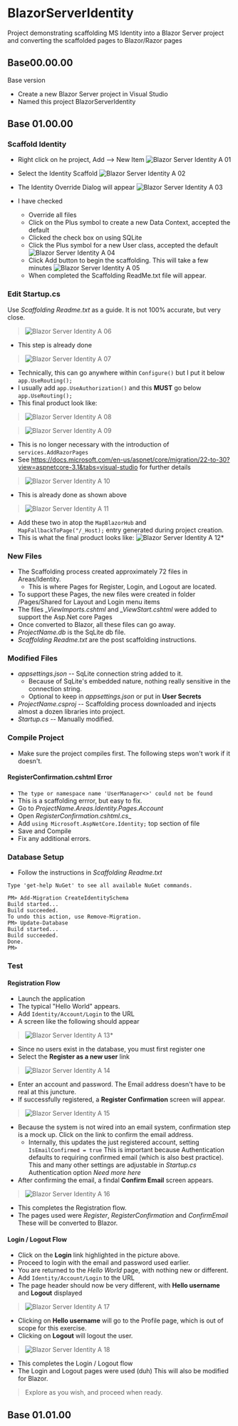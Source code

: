 # BlazorServerIdentity
Project demonstrating scaffolding MS Identity into a Blazor Server project and converting the scaffolded pages to Blazor/Razor pages

## Base00.00.00
Base version
* Create a new Blazor Server project in Visual Studio
* Named this project BlazorServerIdentity

## Base 01.00.00
### Scaffold Identity  
* Right click on he project, Add --> New Item
![Blazor Server Identity A 01](BlazorServerIdentity/wwwroot/images/BlazorServerIdentityA-01.png)

* Select the Identity Scaffold
![Blazor Server Identity A 02](BlazorServerIdentity/wwwroot/images/BlazorServerIdentityA-02.png)

* The Identity Override Dialog will appear
![Blazor Server Identity A 03](BlazorServerIdentity/wwwroot/images/BlazorServerIdentityA-03.png)

* I have checked
    * Override all files
    * Click on the Plus symbol to create a new Data Context, accepted the default
    * Clicked the check box on using SQLite
    * Click the Plus symbol for a new User class, accepted the default
    ![Blazor Server Identity A 04](BlazorServerIdentity/wwwroot/images/BlazorServerIdentityA-04.png)
    * Click Add button to begin the scaffolding.  This will take a few minutes
    ![Blazor Server Identity A 05](BlazorServerIdentity/wwwroot/images/BlazorServerIdentityA-05.png) 
    * When completed the Scaffolding ReadMe.txt file will appear.

### Edit Startup.cs
Use _Scaffolding Readme.txt_ as a guide.  It is not 100% accurate, but very close.
>![Blazor Server Identity A 06](BlazorServerIdentity/wwwroot/images/BlazorServerIdentityA-06.PNG)
* This step is already done
> ![Blazor Server Identity A 07](BlazorServerIdentity/wwwroot/images/BlazorServerIdentityA-07.PNG)
* Technically, this can go anywhere within ```Configure()``` but I put it below ```app.UseRouting();```
* I usually add ```app.UseAuthorization()``` and this **MUST** go below ```app.UseRouting();```
* This final product look like:
> ![Blazor Server Identity A 08](BlazorServerIdentity/wwwroot/images/BlazorServerIdentityA-08.PNG)

 
> ![Blazor Server Identity A 09](BlazorServerIdentity/wwwroot/images/BlazorServerIdentityA-09.PNG)
* This is no longer necessary with the introduction of ```services.AddRazorPages```
* See https://docs.microsoft.com/en-us/aspnet/core/migration/22-to-30?view=aspnetcore-3.1&tabs=visual-studio for further details
> ![Blazor Server Identity A 10](BlazorServerIdentity/wwwroot/images/BlazorServerIdentityA-10.PNG)
* This is already done as shown above
> ![Blazor Server Identity A 11](BlazorServerIdentity/wwwroot/images/BlazorServerIdentityA-11.PNG)  
* Add these two in atop the ```MapBlazorHub``` and ```MapFallbackToPage("/_Host);``` entry generated during project creation.
* This is what the final product looks like:
![Blazor Server Identity A 12](BlazorServerIdentity/wwwroot/images/BlazorServerIdentityA-12.PNG)* 

### New Files
* The Scaffolding process created approximately 72 files in Areas/Identity.
  * This is where Pages for Register, Login, and Logout are located.
* To support these Pages, the new files were created in folder <ProjectName>/Pages/Shared for Layout and Login menu items
* The files *_ViewImports.cshtml* and *_ViewStart.cshtml*  were added to support the Asp.Net core Pages
* Once converted to Blazor, all these files can go away.
* *ProjectName.db* is the SqLite db file.  
* _Scaffolding Readme.txt_ are the post scaffolding instructions.

### Modified Files
* *appsettings.json* -- SqLite connection string added to it.
  * Because of SqLite's embedded nature, nothing really sensitive in the connection string.  
  * Optional to keep in *appsettings.json* or put in **User Secrets** 
* *ProjectName.csproj* --  Scaffolding process downloaded and injects almost a dozen libraries into project.
* *Startup.cs* -- Manually modified.

### Compile Project
* Make sure the project compiles first.  The following steps won't work if it doesn't.
#### RegisterConfirmation.cshtml Error
* ```The type or namespace name 'UserManager<>' could not be found```
* This is a scaffolding errror, but easy to fix.
* Go to *ProjectName.Areas.Identity.Pages.Account*
* Open _RegisterConfirmation.cshtml.cs__
* Add ```using Microsoft.AspNetCore.Identity;``` top section of file
* Save and Compile
* Fix any additional errors.

### Database Setup
* Follow the instructions in _Scaffolding Readme.txt_
```
Type 'get-help NuGet' to see all available NuGet commands.

PM> Add-Migration CreateIdentitySchema
Build started...
Build succeeded.
To undo this action, use Remove-Migration.
PM> Update-Database
Build started...
Build succeeded.
Done.
PM> 
```

### Test
#### Registration Flow
* Launch the application
* The typical "Hello World" appears.
* Add ```Identity/Account/Login```  to the URL
* A screen like the following should appear
> ![Blazor Server Identity A 13](BlazorServerIdentity/wwwroot/images/BlazorServerIdentityA-13.PNG)* 
* Since no users exist in the database, you must first register one
* Select the **Register as a new user** link
> ![Blazor Server Identity A 14](BlazorServerIdentity/wwwroot/images/BlazorServerIdentityA-14.PNG)
* Enter an account and password.  The Email address doesn't have to be real at this juncture.
* If successfully registered, a **Register Confirmation** screen will appear.  
> ![Blazor Server Identity A 15](BlazorServerIdentity/wwwroot/images/BlazorServerIdentityA-15.PNG)

  * Because the system is not wired into an email system, confirmation step is a mock up.
    Click on the link to confirm the email address.
    * Internally, this updates the just registered account, setting ```IsEmailConfirmed = true```
    This is important because Authentication defaults to requiring confirmed email (which is also best practice).
    This and many other settings are adjustable in *Startup.cs* Authentication option *Need more here*
* After confirming the email, a findal **Confirm Email** screen appears.
> ![Blazor Server Identity A 16](BlazorServerIdentity/wwwroot/images/BlazorServerIdentityA-16.PNG)
* This completes the Registration flow.  
* The pages used were *Register*, *RegisterConfirmation* and *ConfirmEmail*  These will be converted to Blazor.

#### Login / Logout Flow
* Click on the **Login** link highlighted in the picture above.
* Proceed to login with the email and password used earlier.
* You are returned to the *Hello World* page, with nothing new or different.
* Add ```Identity/Account/Login```  to the URL
* The page header should now be very different, with **Hello username** and **Logout** displayed
> ![Blazor Server Identity A 17](BlazorServerIdentity/wwwroot/images/BlazorServerIdentityA-17.PNG)
* Clicking on **Hello username** will go to the Profile page, which is out of scope for this exercise.
* Clicking on **Logout** will logout the user.
> ![Blazor Server Identity A 18](BlazorServerIdentity/wwwroot/images/BlazorServerIdentityA-18.PNG)
* This completes the Login / Logout flow
* The Login and Logout pages were used (duh)  This will also be modified for Blazor.
> Explore as you wish, and proceed when ready.


## Base 01.01.00

